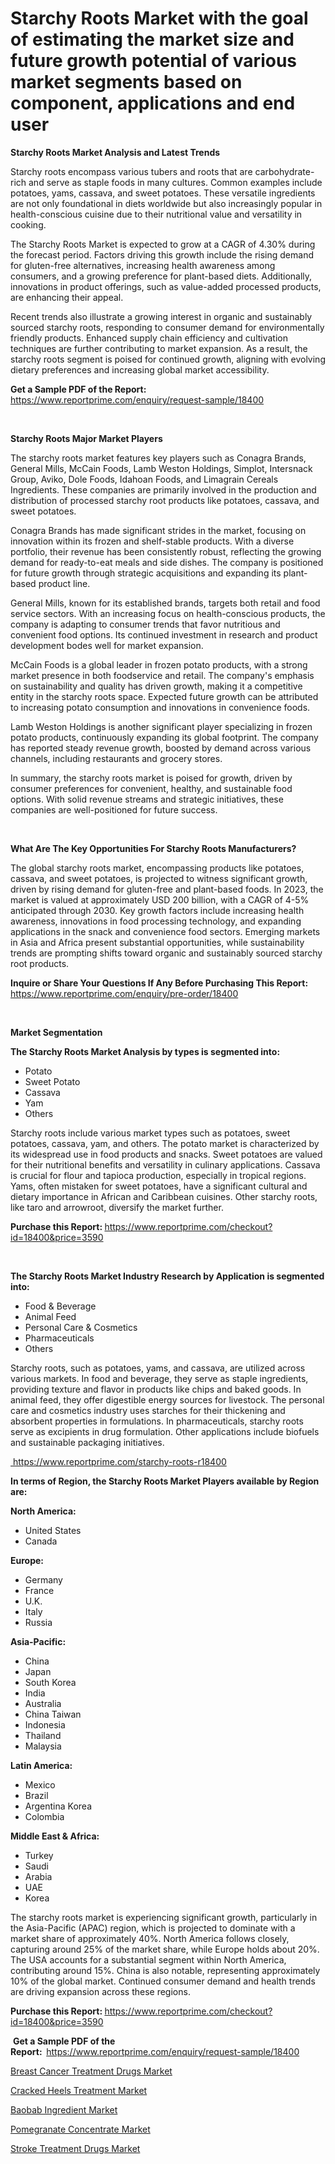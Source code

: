 <p><h1>Starchy Roots Market with the goal of estimating the market size and future growth potential of various market segments based on component, applications and end user</h1></p><p><strong>Starchy Roots Market Analysis and Latest Trends</strong></p>
<p><p>Starchy roots encompass various tubers and roots that are carbohydrate-rich and serve as staple foods in many cultures. Common examples include potatoes, yams, cassava, and sweet potatoes. These versatile ingredients are not only foundational in diets worldwide but also increasingly popular in health-conscious cuisine due to their nutritional value and versatility in cooking.</p><p>The Starchy Roots Market is expected to grow at a CAGR of 4.30% during the forecast period. Factors driving this growth include the rising demand for gluten-free alternatives, increasing health awareness among consumers, and a growing preference for plant-based diets. Additionally, innovations in product offerings, such as value-added processed products, are enhancing their appeal.</p><p>Recent trends also illustrate a growing interest in organic and sustainably sourced starchy roots, responding to consumer demand for environmentally friendly products. Enhanced supply chain efficiency and cultivation techniques are further contributing to market expansion. As a result, the starchy roots segment is poised for continued growth, aligning with evolving dietary preferences and increasing global market accessibility.</p></p>
<p><strong>Get a Sample PDF of the Report:&nbsp;</strong> <a href="https://www.reportprime.com/enquiry/request-sample/18400?utm_campaign=60&utm_medium=2&utm_source=Github&utm_content=ia&utm_term=21112024&utm_id=starchy-roots">https://www.reportprime.com/enquiry/request-sample/18400</a></p>
<p>&nbsp;</p>
<p><strong>Starchy Roots Major Market Players</strong></p>
<p><p>The starchy roots market features key players such as Conagra Brands, General Mills, McCain Foods, Lamb Weston Holdings, Simplot, Intersnack Group, Aviko, Dole Foods, Idahoan Foods, and Limagrain Cereals Ingredients. These companies are primarily involved in the production and distribution of processed starchy root products like potatoes, cassava, and sweet potatoes.</p><p>Conagra Brands has made significant strides in the market, focusing on innovation within its frozen and shelf-stable products. With a diverse portfolio, their revenue has been consistently robust, reflecting the growing demand for ready-to-eat meals and side dishes. The company is positioned for future growth through strategic acquisitions and expanding its plant-based product line.</p><p>General Mills, known for its established brands, targets both retail and food service sectors. With an increasing focus on health-conscious products, the company is adapting to consumer trends that favor nutritious and convenient food options. Its continued investment in research and product development bodes well for market expansion.</p><p>McCain Foods is a global leader in frozen potato products, with a strong market presence in both foodservice and retail. The company's emphasis on sustainability and quality has driven growth, making it a competitive entity in the starchy roots space. Expected future growth can be attributed to increasing potato consumption and innovations in convenience foods.</p><p>Lamb Weston Holdings is another significant player specializing in frozen potato products, continuously expanding its global footprint. The company has reported steady revenue growth, boosted by demand across various channels, including restaurants and grocery stores.</p><p>In summary, the starchy roots market is poised for growth, driven by consumer preferences for convenient, healthy, and sustainable food options. With solid revenue streams and strategic initiatives, these companies are well-positioned for future success.</p></p>
<p>&nbsp;</p>
<p><strong>What Are The Key Opportunities For Starchy Roots Manufacturers?</strong></p>
<p><p>The global starchy roots market, encompassing products like potatoes, cassava, and sweet potatoes, is projected to witness significant growth, driven by rising demand for gluten-free and plant-based foods. In 2023, the market is valued at approximately USD 200 billion, with a CAGR of 4-5% anticipated through 2030. Key growth factors include increasing health awareness, innovations in food processing technology, and expanding applications in the snack and convenience food sectors. Emerging markets in Asia and Africa present substantial opportunities, while sustainability trends are prompting shifts toward organic and sustainably sourced starchy root products.</p></p>
<p><strong>Inquire or Share Your Questions If Any Before Purchasing This Report:</strong> <a href="https://www.reportprime.com/enquiry/pre-order/18400?utm_campaign=60&utm_medium=2&utm_source=Github&utm_content=ia&utm_term=21112024&utm_id=starchy-roots">https://www.reportprime.com/enquiry/pre-order/18400</a></p>
<p>&nbsp;</p>
<p><strong>Market Segmentation</strong></p>
<p><strong>The Starchy Roots Market Analysis by types is segmented into:</strong></p>
<p><ul><li>Potato</li><li>Sweet Potato</li><li>Cassava</li><li>Yam</li><li>Others</li></ul></p>
<p><p>Starchy roots include various market types such as potatoes, sweet potatoes, cassava, yam, and others. The potato market is characterized by its widespread use in food products and snacks. Sweet potatoes are valued for their nutritional benefits and versatility in culinary applications. Cassava is crucial for flour and tapioca production, especially in tropical regions. Yams, often mistaken for sweet potatoes, have a significant cultural and dietary importance in African and Caribbean cuisines. Other starchy roots, like taro and arrowroot, diversify the market further.</p></p>
<p><strong>Purchase this Report:&nbsp;</strong><a href="https://www.reportprime.com/checkout?id=18400&price=3590&utm_campaign=60&utm_medium=2&utm_source=Github&utm_content=ia&utm_term=21112024&utm_id=starchy-roots">https://www.reportprime.com/checkout?id=18400&price=3590</a></p>
<p>&nbsp;</p>
<p><strong>The Starchy Roots Market Industry Research by Application is segmented into:</strong></p>
<p><ul><li>Food & Beverage</li><li>Animal Feed</li><li>Personal Care & Cosmetics</li><li>Pharmaceuticals</li><li>Others</li></ul></p>
<p><p>Starchy roots, such as potatoes, yams, and cassava, are utilized across various markets. In food and beverage, they serve as staple ingredients, providing texture and flavor in products like chips and baked goods. In animal feed, they offer digestible energy sources for livestock. The personal care and cosmetics industry uses starches for their thickening and absorbent properties in formulations. In pharmaceuticals, starchy roots serve as excipients in drug formulation. Other applications include biofuels and sustainable packaging initiatives.</p></p>
<p><a href="https://www.reportprime.com/starchy-roots-r18400?utm_campaign=60&utm_medium=2&utm_source=Github&utm_content=ia&utm_term=21112024&utm_id=starchy-roots">&nbsp;https://www.reportprime.com/starchy-roots-r18400</a></p>
<p><strong>In terms of Region, the Starchy Roots Market Players available by Region are:</strong></p>
<p>
    <p> <strong> North America: </strong>
        <ul>
            <li>United States</li>
            <li>Canada</li>
        </ul>
        </p> 
    <p> <strong> Europe: </strong>
        <ul>
            <li>Germany</li>
            <li>France</li>
            <li>U.K.</li>
            <li>Italy</li>
            <li>Russia</li>
        </ul>
        </p> 
    <p> <strong> Asia-Pacific: </strong>
        <ul>
            <li>China</li>
            <li>Japan</li>
            <li>South Korea</li>
            <li>India</li>
            <li>Australia</li>
            <li>China Taiwan</li>
            <li>Indonesia</li>
            <li>Thailand</li>
            <li>Malaysia</li>
        </ul>
        </p> 
    <p> <strong> Latin America: </strong>
        <ul>
            <li>Mexico</li>
            <li>Brazil</li>
            <li>Argentina Korea</li>
            <li>Colombia</li>
        </ul>
        </p> 
    <p> <strong> Middle East & Africa: </strong>
        <ul>
            <li>Turkey</li>
            <li>Saudi</li>
            <li>Arabia</li>
            <li>UAE</li>
            <li>Korea</li>
        </ul>
    </p>
    </p>
<p><p>The starchy roots market is experiencing significant growth, particularly in the Asia-Pacific (APAC) region, which is projected to dominate with a market share of approximately 40%. North America follows closely, capturing around 25% of the market share, while Europe holds about 20%. The USA accounts for a substantial segment within North America, contributing around 15%. China is also notable, representing approximately 10% of the global market. Continued consumer demand and health trends are driving expansion across these regions.</p></p>
<p><strong>Purchase this Report: </strong><a href="https://www.reportprime.com/checkout?id=18400&price=3590&utm_campaign=60&utm_medium=2&utm_source=Github&utm_content=ia&utm_term=21112024&utm_id=starchy-roots">https://www.reportprime.com/checkout?id=18400&price=3590</a></p>
<p>&nbsp;<strong>Get a Sample PDF of the Report:&nbsp;&nbsp;</strong><a href="https://www.reportprime.com/enquiry/request-sample/18400?utm_campaign=60&utm_medium=2&utm_source=Github&utm_content=ia&utm_term=21112024&utm_id=starchy-roots">https://www.reportprime.com/enquiry/request-sample/18400</a></p>
<p><strong></strong></p>
<p><p><a href="https://issuu.com/reportprime-2/docs/breast-cancer-treatment-drugs-marke_aaa98e512930f7?utm_campaign=60&utm_medium=2&utm_source=Github&utm_content=ia&utm_term=21112024&utm_id=starchy-roots">Breast Cancer Treatment Drugs Market</a></p><p><a href="https://www.linkedin.com/pulse/cracked-heels-treatment-market-outlook-complete-industry-analysis-z0gsf?utm_campaign=60&utm_medium=2&utm_source=Github&utm_content=ia&utm_term=21112024&utm_id=starchy-roots">Cracked Heels Treatment Market</a></p><p><a href="https://github.com/FahadAhmed223/Market-Research-Report-List-1/blob/main/baobab-ingredient-market.md?utm_campaign=60&utm_medium=2&utm_source=Github&utm_content=ia&utm_term=21112024&utm_id=starchy-roots">Baobab Ingredient Market</a></p><p><a href="https://github.com/NargisHussain432/Market-Research-Report-List-1/blob/main/pomegranate-concentrate-market.md?utm_campaign=60&utm_medium=2&utm_source=Github&utm_content=ia&utm_term=21112024&utm_id=starchy-roots">Pomegranate Concentrate Market</a></p><p><a href="https://issuu.com/reportprime-2/docs/stroke-treatment-drugs-market-size-_b79293e091ac2d?utm_campaign=60&utm_medium=2&utm_source=Github&utm_content=ia&utm_term=21112024&utm_id=starchy-roots">Stroke Treatment Drugs Market</a></p></p>